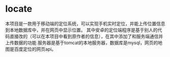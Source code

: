 # locate
本项目是一款用于移动端的定位系统，可以实现手机实时定位，并能上传位置信息到本地数据库中，并在网页中显示位置。
其中安卓的定位端程序是基于别人的代码直接改的（可以在本项目中看到原作者的信息），在其中添加了和服务端通信并上传数据的功能
服务器是基于tomcat的本地服务器，数据库是mysql，网页的地图是百度定位的网页api。

